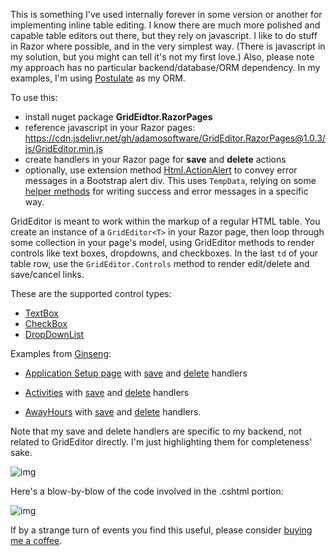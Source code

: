 This is something I've used internally forever in some version or another for implementing inline table editing. I know there are much more polished and capable table editors out there, but they rely on javascript. I like to do stuff in Razor where possible, and in the very simplest way. (There is javascript in my solution, but you might can tell it's not my first love.) Also, please note my approach has no particular backend/database/ORM dependency. In my examples, I'm using [Postulate](https://postulate-orm.io) as my ORM.

To use this:
- install nuget package **GridEidtor.RazorPages**
- reference javascript in your Razor pages: https://cdn.jsdelivr.net/gh/adamosoftware/GridEditor.RazorPages@1.0.3/js/GridEditor.min.js
- create handlers in your Razor page for **save** and **delete** actions
- optionally, use extension method [Html.ActionAlert](https://github.com/adamosoftware/GridEditor.RazorPages/blob/master/GridEditor.RazorPages/AlertHelper.cs#L22) to convey error messages in a Bootstrap alert div. This uses `TempData`, relying on some [helper methods](https://github.com/adamosoftware/GridEditor.RazorPages/blob/master/GridEditor.RazorPages/TempDataHelper.cs) for writing success and error messages in a specific way.

GridEditor is meant to work within the markup of a regular HTML table. You create an instance of a `GridEditor<T>` in your Razor page, then loop through some collection in your page's model, using GridEditor methods to render controls like text boxes, dropdowns, and checkboxes. In the last `td` of your table row, use the `GridEditor.Controls` method to render edit/delete and save/cancel links.

These are the supported control types:
- [TextBox](https://github.com/adamosoftware/GridEditor.RazorPages/blob/master/GridEditor.RazorPages/GridEditor.cs#L167)
- [CheckBox](https://github.com/adamosoftware/GridEditor.RazorPages/blob/master/GridEditor.RazorPages/GridEditor.cs#L210)
- [DropDownList](https://github.com/adamosoftware/GridEditor.RazorPages/blob/master/GridEditor.RazorPages/GridEditor.cs#L244)

Examples from [Ginseng](https://github.com/adamosoftware/Ginseng8):
- [Application Setup page](https://github.com/adamosoftware/Ginseng8/blob/master/Ginseng8.Mvc/Pages/Setup/Applications.cshtml) with [save](https://github.com/adamosoftware/Ginseng8/blob/master/Ginseng8.Mvc/Pages/Setup/Activities.cshtml.cs#L32) and [delete](https://github.com/adamosoftware/Ginseng8/blob/master/Ginseng8.Mvc/Pages/Setup/Activities.cshtml.cs#L39) handlers

- [Activities](https://github.com/adamosoftware/Ginseng8/blob/master/Ginseng8.Mvc/Pages/Setup/Activities.cshtml) with [save](https://github.com/adamosoftware/Ginseng8/blob/master/Ginseng8.Mvc/Pages/Setup/Activities.cshtml.cs#L32) and [delete](https://github.com/adamosoftware/Ginseng8/blob/master/Ginseng8.Mvc/Pages/Setup/Activities.cshtml.cs#L39) handlers

- [AwayHours](https://github.com/adamosoftware/Ginseng8/blob/master/Ginseng8.Mvc/Pages/Setup/AwayHours.cshtml) with [save](https://github.com/adamosoftware/Ginseng8/blob/master/Ginseng8.Mvc/Pages/Setup/AwayHours.cshtml.cs#L29) and [delete](https://github.com/adamosoftware/Ginseng8/blob/master/Ginseng8.Mvc/Pages/Setup/AwayHours.cshtml.cs#L42) handlers.

Note that my save and delete handlers are specific to my backend, not related to GridEditor directly. I'm just highlighting them for completeness' sake.

![img](https://adamosoftware.blob.core.windows.net:443/images/GridEditor/GridEditor-AwayHours.gif)

Here's a blow-by-blow of the code involved in the .cshtml portion:

![img](https://adamosoftware.blob.core.windows.net:443/images/GridEditor/GridEditorAwayHours.png)

If by a strange turn of events you find this useful, please consider [buying me a coffee](https://paypal.me/adamosoftware).
